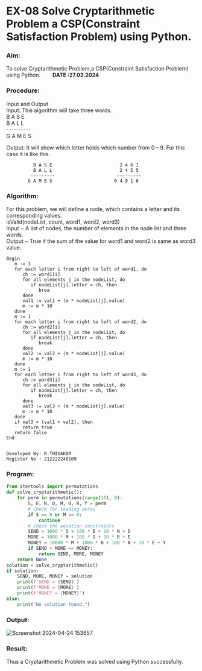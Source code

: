 # EX-08 Solve Cryptarithmetic Problem a CSP(Constraint Satisfaction Problem) using Python.
### Aim:
To solve Cryptarithmetic Problem,a CSP(Constraint Satisfaction Problem) using Python. &emsp;&emsp;**DATE :27.03.2024**
### Procedure:
Input and Output
<br>Input:
This algorithm will take three words.
<br> B A S E<br>
    B A L L<br>
           ----------<br>
           G A M E S<br>

Output:
It will show which letter holds which number from 0 – 9.
For this case it is like this.

              B A S E                         2 4 6 1
              B A L L                         2 4 5 5
             ---------                       ---------
            G A M E S                       0 4 9 1 6
### Algorithm:
For this problem, we will define a node, which contains a letter and its corresponding values.<br>
isValid(nodeList, count, word1, word2, word3)<br>
Input − A list of nodes, the number of elements in the node list and three words.<br>
Output − True if the sum of the value for word1 and word2 is same as word3 value.<br>
```
Begin
   m := 1
   for each letter i from right to left of word1, do
      ch := word1[i]
      for all elements j in the nodeList, do
         if nodeList[j].letter = ch, then
            brea
      done
      val1 := val1 + (m * nodeList[j].value)
      m := m * 10
   done
   m := 1
   for each letter i from right to left of word2, do
      ch := word2[i]
      for all elements j in the nodeList, do
         if nodeList[j].letter = ch, then
            break
      done
      val2 := val2 + (m * nodeList[j].value)
      m := m * 10
   done
   m := 1
   for each letter i from right to left of word3, do
      ch := word3[i]
      for all elements j in the nodeList, do
         if nodeList[j].letter = ch, then
            break
      done
      val3 := val3 + (m * nodeList[j].value)
      m := m * 10
   done
   if val3 = (val1 + val2), then
      return true
   return false
End


Developed By: R.THIVAKAR
Register No : 212222240109
```




### Program:
```Python
from itertools import permutations
def solve_cryptarithmetic():
    for perm in permutations(range(10), 8):
        S, E, N, D, M, O, R, Y = perm
        # Check for leading zeros
        if S == 0 or M == 0:
            continue
        # Check the equation constraints
        SEND = 1000 * S + 100 * E + 10 * N + D
        MORE = 1000 * M + 100 * O + 10 * R + E
        MONEY = 10000 * M + 1000 * O + 100 * N + 10 * E + Y
        if SEND + MORE == MONEY:
            return SEND, MORE, MONEY
    return None
solution = solve_cryptarithmetic()
if solution:
    SEND, MORE, MONEY = solution
    print(f'SEND = {SEND}')
    print(f'MORE = {MORE}')
    print(f'MONEY = {MONEY}')
else:
    print("No solution found.")
```
### Output:
![Screenshot 2024-04-24 153657](https://github.com/ROHITJAIND/EX-08-SOLVE-CRYPTARITHMETIC-PROBLEM-A-CONSTRAINT-SATISFACTION-PROBLEM-USING-PYTHON/assets/118707073/762733ce-a092-4162-a187-74ff61a867f2)

### Result:
Thus a Cryptarithmetic Problem was solved using Python successfully.
